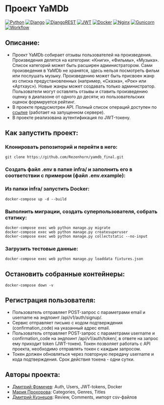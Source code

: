 # Проект YaMDb
[![Python](https://img.shields.io/badge/python-3670A0?style=for-the-badge&logo=python&logoColor=ffdd54)](https://www.python.org/downloads/release/python-379/) [![Django](https://img.shields.io/badge/django-%23092E20.svg?style=for-the-badge&logo=django&logoColor=white)](https://www.djangoproject.com/) [![DjangoREST](https://img.shields.io/badge/DJANGO-REST-ff1709?style=for-the-badge&logo=django&logoColor=white&color=ff1709&labelColor=gray)](https://www.django-rest-framework.org/) [![JWT](https://img.shields.io/badge/JWT-black?style=for-the-badge&logo=JSON%20web%20tokens)](https://django-rest-framework-simplejwt.readthedocs.io/en/latest/) [![Docker](https://img.shields.io/badge/docker-%230db7ed.svg?style=for-the-badge&logo=docker&logoColor=white)](https://www.docker.com/) [![Nginx](https://img.shields.io/badge/nginx-%23009639.svg?style=for-the-badge&logo=nginx&logoColor=white)](https://nginx.org/) [![Gunicorn](https://img.shields.io/badge/gunicorn-%298729.svg?style=for-the-badge&logo=gunicorn&logoColor=white)](https://gunicorn.org/) [![Workflow](https://github.com/Rezenhorn/yamdb_final/actions/workflows/yamdb_workflow.yml/badge.svg)](https://github.com/Rezenhorn/yamdb_final/actions/workflows/yamdb_workflow.yml)

## Описание:

- Проект YaMDb собирает отзывы пользователей на произведения. Произведения делятся на категории: «Книги», «Фильмы», «Музыка». Список категорий может быть расширен администратором. Сами произведения в YaMDb не хранятся, здесь нельзя посмотреть фильм или послушать музыку. Произведению может быть присвоен жанр из списка предустановленных (например, «Сказка», «Рок» или «Артхаус»). Новые жанры может создавать только администратор. Пользователи могут оставлять отзывы и ставить произведению оценку в диапазоне от одного до десяти; из пользовательских оценок формируется рейтинг.
- В проекте предусмотрен API. Полный список операций доступен по [ссылке](http://localhost/redoc/) (работает на запущенном сервере).
- В проекте реализована аутентификация по JWT-токену.

## Как запустить проект:

### Клонировать репозиторий и перейти в него:
```
git clone https://github.com/Rezenhorn/yamdb_final.git
```
### Создать файл .env в папке infra/ и заполнить его в соответствии с примером (файл .env.example):
### Из папки infra/ запустить Docker:
```
docker-compose up -d --build
```
### Выполнить миграции, создать суперпользователя, собрать статику:
```
docker-compose exec web python manage.py migrate
docker-compose exec web python manage.py createsuperuser
docker-compose exec web python manage.py collectstatic --no-input
```
### Загрузить тестовые данные:

```
docker-compose exec web python manage.py loaddata fixtures.json
```
## Остановить собранные контейнеры:
```
docker-compose down -v
```
## Регистрация пользователя:

- Пользователь отправляет POST-запрос с параметрами email и username на эндпоинт /api/v1/auth/signup/.
- Сервис отправляет письмо с кодом подтверждения (confirmation_code) на указанный адрес email.
- Пользователь отправляет POST-запрос с параметрами username и confirmation_code на эндпоинт /api/v1/auth/token/, в ответе на запрос ему приходит token (JWT-токен). Токен позволяет работать с API проекта, необходимо отправлять токен с каждым запросом.
- Токен должен обновляться через повторную передачу username и кода подтверждения. Срок действия токена - одни сутки.

## Авторы проекта:

- [Дмитрий Фомичев](https://github.com/Rezenhorn): Auth, Users, JWT-tokens, Docker
- [Мария Прохорова](https://github.com/aifrel): Categories, Genres, Titles
- [Дмитрий Кузнецов](https://github.com/QuznetsovDi): Review, Comments, импорт csv-файлов

